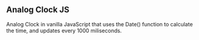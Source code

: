 ## Analog Clock JS

Analog Clock in vanilla JavaScript that uses the Date() function to calculate the time, and updates every 1000 miliseconds.
